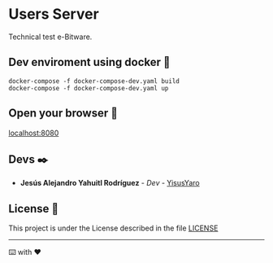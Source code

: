 # Users Server

Technical test e-Bitware.

## Dev enviroment using docker 🐋

```
docker-compose -f docker-compose-dev.yaml build
docker-compose -f docker-compose-dev.yaml up
```

## Open your browser 🚀

[localhost:8080](http://localhost:8080)

## Devs ✒️

- **Jesús Alejandro Yahuitl Rodríguez** - _Dev_ - [YisusYaro](https://github.com/YisusYaro/)

## License 📄

This project is under the License described in the file [LICENSE](LICENSE)

---
⌨️ with ❤️
